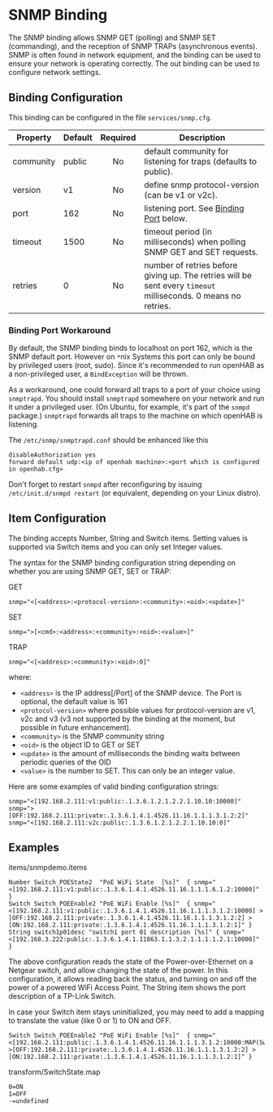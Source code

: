 # SNMP Binding

The SNMP binding allows SNMP GET (polling) and SNMP SET (commanding), and the reception of SNMP TRAPs (asynchronous events). SNMP is often found in network equipment, and the binding can be used to ensure your network is operating correctly. The out binding can be used to configure network settings.

## Binding Configuration

This binding can be configured in the file `services/snmp.cfg`.

| Property | Default | Required | Description |
|----------|---------|:--------:|-------------|
| community | public |    No    | default community for listening for traps (defaults to public). |
| version  | v1      |    No    | define snmp protocol-version (can be v1 or v2c). |
| port     | 162     |    No    | listening port.  See [Binding Port](#binding-port) below. |
| timeout  | 1500    |    No    | timeout period (in milliseconds) when polling SNMP GET and SET requests. |
| retries  | 0       |    No    | number of retries before giving up. The retries will be sent every `timeout` milliseconds. 0 means no retries. |

### Binding Port Workaround

By default, the SNMP binding binds to localhost on port 162, which is the SNMP default port. However on `*`nix Systems this port can only be bound by privileged users (root, sudo). Since it's recommended to run openHAB as a non-privileged user, a `BindException` will be thrown.

As a workaround, one could forward all traps to a port of your choice using `snmptrapd`. You should install `snmptrapd` somewhere on your network and run it under a privileged user.  (On Ubuntu, for example, it's part of the `snmpd` package.)  `snmptrapd` forwards all traps to the machine on which openHAB is listening.

The `/etc/snmp/snmptrapd.conf` should be enhanced like this

```
disableAuthorization yes
forward default udp:<ip of openhab machine>:<port which is configured in openhab.cfg>
```

Don't forget to restart `snmpd` after reconfiguring by issuing `/etc/init.d/snmpd restart` (or equivalent, depending on your Linux distro).

## Item Configuration

The binding accepts Number, String and Switch items. Setting values is supported via Switch items and you can only set Integer values.

The syntax for the SNMP binding configuration string depending on whether you are using SNMP GET, SET or TRAP:

GET

```
snmp="<[<address>:<protocol-version>:<community>:<oid>:<update>]"
```

SET

```
snmp=">[<cmd>:<address>:<community>:<oid>:<value>]"
```

TRAP

```
snmp="<[<address>:<community>:<oid>:0]"
```

where:

* `<address>` is the IP address[/Port] of the SNMP device. The Port is optional, the default value is 161
* `<protocol-version>` where possible values for protocol-version are v1, v2c and v3 (v3 not supported by the binding at the moment, but possible in future enhancement).
* `<community>` is the SNMP community string
* `<oid>` is the object ID to GET or SET
* `<update>` is the amount of milliseconds the binding waits between periodic queries of the OID
* `<value>` is the number to SET. This can only be an integer value.

Here are some examples of valid binding configuration strings:

```
snmp="<[192.168.2.111:v1:public:.1.3.6.1.2.1.2.2.1.10.10:10000]"
snmp=">[OFF:192.168.2.111:private:.1.3.6.1.4.1.4526.11.16.1.1.1.3.1.2:2]"
snmp="<[192.168.2.111:v2c:public:.1.3.6.1.2.1.2.2.1.10.10:0]"
```

## Examples

items/snmpdemo.items

```
Number Switch_POEState2  "PoE WiFi State  [%s]"  { snmp="<[192.168.2.111:v1:public:.1.3.6.1.4.1.4526.11.16.1.1.1.6.1.2:10000]" }
Switch Switch_POEEnable2 "PoE WiFi Enable [%s]"  { snmp="<[192.168.2.111:v1:public:.1.3.6.1.4.1.4526.11.16.1.1.1.3.1.2:10000] >[OFF:192.168.2.111:private:.1.3.6.1.4.1.4526.11.16.1.1.1.3.1.2:2] >[ON:192.168.2.111:private:.1.3.6.1.4.1.4526.11.16.1.1.1.3.1.2:1]" }
String switch1p01desc "switch1 port 01 description [%s]" { snmp="<[192.168.3.222:public:.1.3.6.1.4.1.11863.1.1.3.2.1.1.1.1.2.1:10000]" }
```

The above configuration reads the state of the Power-over-Ethernet on a Netgear switch, and allow changing the state of the power. In this configuration, it allows reading back the status, and turning on and off the power of a powered WiFi Access Point. The String item shows the port description of a TP-Link Switch.

In case your Switch item stays uninitialized, you may need to add a mapping to translate the value (like 0 or 1) to ON and OFF.

```
Switch Switch_POEEnable2 "PoE WiFi Enable [%s]"  { snmp="<[192.168.2.111:public:.1.3.6.1.4.1.4526.11.16.1.1.1.3.1.2:10000:MAP(SwitchState.map)] >[OFF:192.168.2.111:private:.1.3.6.1.4.1.4526.11.16.1.1.1.3.1.2:2] >[ON:192.168.2.111:private:.1.3.6.1.4.1.4526.11.16.1.1.1.3.1.2:1]" }
```

transform/SwitchState.map

```
0=ON
1=OFF
-=undefined
```
